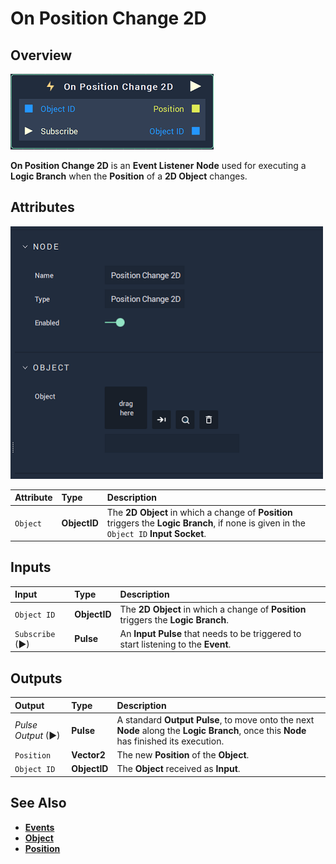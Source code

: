 # On Position Change 2D

## Overview

![The On Position Change 2D Node.](../../../.gitbook/assets/node-onpositionchange2d.png)

**On Position Change 2D** is an **Event Listener** **Node** used for executing a **Logic Branch** when the **Position** of a **2D Object** changes.

## Attributes

![The On Position Change 2D Node Attributes.](../../../.gitbook/assets/node-onpositionchange2d-attri.png)

| Attribute | Type | Description |
| :--- | :--- | :--- |
| `Object` | **ObjectID** | The **2D Object** in which a change of **Position** triggers the **Logic Branch**, if none is given in the `Object ID` **Input Socket**. |

## Inputs

| Input | Type | Description |
| :--- | :--- | :--- |
| `Object ID` | **ObjectID** | The **2D Object** in which a change of **Position** triggers the **Logic Branch**. |
| `Subscribe` (►)|**Pulse** | An **Input Pulse** that needs to be triggered to start listening to the **Event**. |


## Outputs

| Output | Type | Description |
| :--- | :--- | :--- |
| _Pulse Output_ \(►\) | **Pulse** | A standard **Output Pulse**, to move onto the next **Node** along the **Logic Branch**, once this **Node** has finished its execution. |
| `Position` | **Vector2** | The new **Position** of the **Object**. |
| `Object ID` | **ObjectID** | The **Object** received as **Input**. |


## See Also

* [**Events**](../)
* [**Object**](./)
* [**Position**](../../../objects-and-types/attributes/common-attributes/transformation.md#position)
